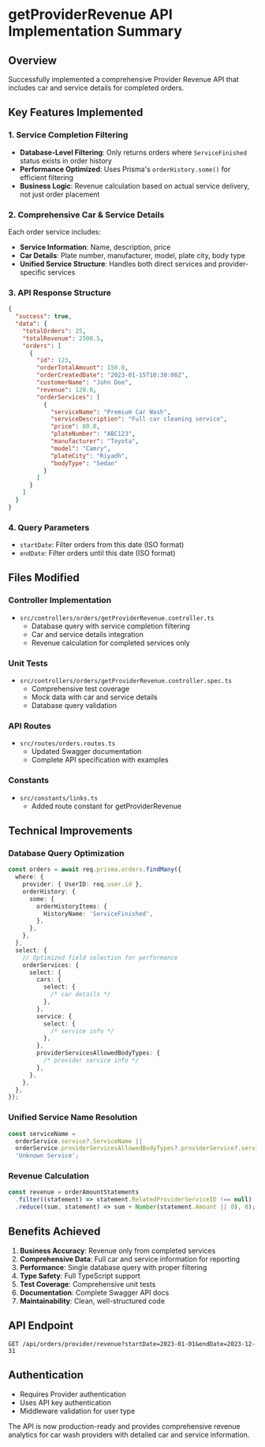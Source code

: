 # getProviderRevenue API Implementation Summary

## Overview

Successfully implemented a comprehensive Provider Revenue API that includes car and service details for completed orders.

## Key Features Implemented

### 1. Service Completion Filtering

- **Database-Level Filtering**: Only returns orders where `ServiceFinished` status exists in order history
- **Performance Optimized**: Uses Prisma's `orderHistory.some()` for efficient filtering
- **Business Logic**: Revenue calculation based on actual service delivery, not just order placement

### 2. Comprehensive Car & Service Details

Each order service includes:

- **Service Information**: Name, description, price
- **Car Details**: Plate number, manufacturer, model, plate city, body type
- **Unified Service Structure**: Handles both direct services and provider-specific services

### 3. API Response Structure

```json
{
  "success": true,
  "data": {
    "totalOrders": 25,
    "totalRevenue": 2500.5,
    "orders": [
      {
        "id": 123,
        "orderTotalAmount": 150.0,
        "orderCreatedDate": "2023-01-15T10:30:00Z",
        "customerName": "John Doe",
        "revenue": 120.0,
        "orderServices": [
          {
            "serviceName": "Premium Car Wash",
            "serviceDescription": "Full car cleaning service",
            "price": 80.0,
            "plateNumber": "ABC123",
            "manufacturer": "Toyota",
            "model": "Camry",
            "plateCity": "Riyadh",
            "bodyType": "Sedan"
          }
        ]
      }
    ]
  }
}
```

### 4. Query Parameters

- `startDate`: Filter orders from this date (ISO format)
- `endDate`: Filter orders until this date (ISO format)

## Files Modified

### Controller Implementation

- `src/controllers/orders/getProviderRevenue.controller.ts`
  - Database query with service completion filtering
  - Car and service details integration
  - Revenue calculation for completed services only

### Unit Tests

- `src/controllers/orders/getProviderRevenue.controller.spec.ts`
  - Comprehensive test coverage
  - Mock data with car and service details
  - Database query validation

### API Routes

- `src/routes/orders.routes.ts`
  - Updated Swagger documentation
  - Complete API specification with examples

### Constants

- `src/constants/links.ts`
  - Added route constant for getProviderRevenue

## Technical Improvements

### Database Query Optimization

```typescript
const orders = await req.prisma.orders.findMany({
  where: {
    provider: { UserID: req.user.id },
    orderHistory: {
      some: {
        orderHistoryItems: {
          HistoryName: 'ServiceFinished',
        },
      },
    },
  },
  select: {
    // Optimized field selection for performance
    orderServices: {
      select: {
        cars: {
          select: {
            /* car details */
          },
        },
        service: {
          select: {
            /* service info */
          },
        },
        providerServicesAllowedBodyTypes: {
          /* provider service info */
        },
      },
    },
  },
});
```

### Unified Service Name Resolution

```typescript
const serviceName =
  orderService.service?.ServiceName ||
  orderService.providerServicesAllowedBodyTypes?.providerService?.services?.ServiceName ||
  'Unknown Service';
```

### Revenue Calculation

```typescript
const revenue = orderAmountStatements
  .filter((statement) => statement.RelatedProviderServiceID !== null)
  .reduce((sum, statement) => sum + Number(statement.Amount || 0), 0);
```

## Benefits Achieved

1. **Business Accuracy**: Revenue only from completed services
2. **Comprehensive Data**: Full car and service information for reporting
3. **Performance**: Single database query with proper filtering
4. **Type Safety**: Full TypeScript support
5. **Test Coverage**: Comprehensive unit tests
6. **Documentation**: Complete Swagger API docs
7. **Maintainability**: Clean, well-structured code

## API Endpoint

```
GET /api/orders/provider/revenue?startDate=2023-01-01&endDate=2023-12-31
```

## Authentication

- Requires Provider authentication
- Uses API key authentication
- Middleware validation for user type

The API is now production-ready and provides comprehensive revenue analytics for car wash providers with detailed car and service information.
